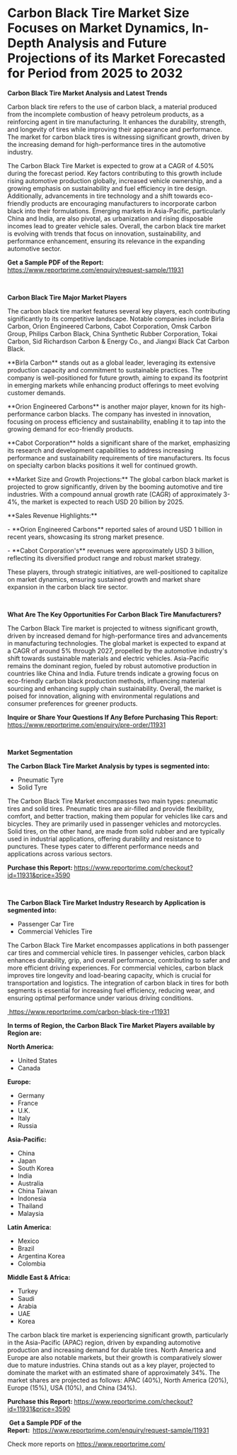 <p><h1>Carbon Black Tire Market Size Focuses on Market Dynamics, In-Depth Analysis and Future Projections of its Market Forecasted for Period from 2025 to 2032</h1></p><p><strong>Carbon Black Tire Market Analysis and Latest Trends</strong></p>
<p><p>Carbon black tire refers to the use of carbon black, a material produced from the incomplete combustion of heavy petroleum products, as a reinforcing agent in tire manufacturing. It enhances the durability, strength, and longevity of tires while improving their appearance and performance. The market for carbon black tires is witnessing significant growth, driven by the increasing demand for high-performance tires in the automotive industry.</p><p>The Carbon Black Tire Market is expected to grow at a CAGR of 4.50% during the forecast period. Key factors contributing to this growth include rising automotive production globally, increased vehicle ownership, and a growing emphasis on sustainability and fuel efficiency in tire design. Additionally, advancements in tire technology and a shift towards eco-friendly products are encouraging manufacturers to incorporate carbon black into their formulations. Emerging markets in Asia-Pacific, particularly China and India, are also pivotal, as urbanization and rising disposable incomes lead to greater vehicle sales. Overall, the carbon black tire market is evolving with trends that focus on innovation, sustainability, and performance enhancement, ensuring its relevance in the expanding automotive sector.</p></p>
<p><strong>Get a Sample PDF of the Report:&nbsp;</strong> <a href="https://www.reportprime.com/enquiry/request-sample/11931?utm_campaign=2564&utm_medium=2&utm_source=Github&utm_content=ia&utm_term=17032025&utm_id=carbon-black-tire">https://www.reportprime.com/enquiry/request-sample/11931</a></p>
<p>&nbsp;</p>
<p><strong>Carbon Black Tire Major Market Players</strong></p>
<p><p>The carbon black tire market features several key players, each contributing significantly to its competitive landscape. Notable companies include Birla Carbon, Orion Engineered Carbons, Cabot Corporation, Omsk Carbon Group, Philips Carbon Black, China Synthetic Rubber Corporation, Tokai Carbon, Sid Richardson Carbon & Energy Co., and Jiangxi Black Cat Carbon Black.</p><p>**Birla Carbon** stands out as a global leader, leveraging its extensive production capacity and commitment to sustainable practices. The company is well-positioned for future growth, aiming to expand its footprint in emerging markets while enhancing product offerings to meet evolving customer demands.</p><p>**Orion Engineered Carbons** is another major player, known for its high-performance carbon blacks. The company has invested in innovation, focusing on process efficiency and sustainability, enabling it to tap into the growing demand for eco-friendly products.</p><p>**Cabot Corporation** holds a significant share of the market, emphasizing its research and development capabilities to address increasing performance and sustainability requirements of tire manufacturers. Its focus on specialty carbon blacks positions it well for continued growth.</p><p>**Market Size and Growth Projections:** The global carbon black market is projected to grow significantly, driven by the booming automotive and tire industries. With a compound annual growth rate (CAGR) of approximately 3-4%, the market is expected to reach USD 20 billion by 2025.</p><p>**Sales Revenue Highlights:** </p><p>- **Orion Engineered Carbons** reported sales of around USD 1 billion in recent years, showcasing its strong market presence.</p><p>- **Cabot Corporation's** revenues were approximately USD 3 billion, reflecting its diversified product range and robust market strategy.</p><p>These players, through strategic initiatives, are well-positioned to capitalize on market dynamics, ensuring sustained growth and market share expansion in the carbon black tire sector.</p></p>
<p>&nbsp;</p>
<p><strong>What Are The Key Opportunities For Carbon Black Tire Manufacturers?</strong></p>
<p><p>The Carbon Black Tire market is projected to witness significant growth, driven by increased demand for high-performance tires and advancements in manufacturing technologies. The global market is expected to expand at a CAGR of around 5% through 2027, propelled by the automotive industry's shift towards sustainable materials and electric vehicles. Asia-Pacific remains the dominant region, fueled by robust automotive production in countries like China and India. Future trends indicate a growing focus on eco-friendly carbon black production methods, influencing material sourcing and enhancing supply chain sustainability. Overall, the market is poised for innovation, aligning with environmental regulations and consumer preferences for greener products.</p></p>
<p><strong>Inquire or Share Your Questions If Any Before Purchasing This Report:</strong> <a href="https://www.reportprime.com/enquiry/pre-order/11931?utm_campaign=2564&utm_medium=2&utm_source=Github&utm_content=ia&utm_term=17032025&utm_id=carbon-black-tire">https://www.reportprime.com/enquiry/pre-order/11931</a></p>
<p>&nbsp;</p>
<p><strong>Market Segmentation</strong></p>
<p><strong>The Carbon Black Tire Market Analysis by types is segmented into:</strong></p>
<p><ul><li>Pneumatic Tyre</li><li>Solid Tyre</li></ul></p>
<p><p>The Carbon Black Tire Market encompasses two main types: pneumatic tires and solid tires. Pneumatic tires are air-filled and provide flexibility, comfort, and better traction, making them popular for vehicles like cars and bicycles. They are primarily used in passenger vehicles and motorcycles. Solid tires, on the other hand, are made from solid rubber and are typically used in industrial applications, offering durability and resistance to punctures. These types cater to different performance needs and applications across various sectors.</p></p>
<p><strong>Purchase this Report:&nbsp;</strong><a href="https://www.reportprime.com/checkout?id=11931&price=3590&utm_campaign=2564&utm_medium=2&utm_source=Github&utm_content=ia&utm_term=17032025&utm_id=carbon-black-tire">https://www.reportprime.com/checkout?id=11931&price=3590</a></p>
<p>&nbsp;</p>
<p><strong>The Carbon Black Tire Market Industry Research by Application is segmented into:</strong></p>
<p><ul><li>Passenger Car Tire</li><li>Commercial Vehicles Tire</li></ul></p>
<p><p>The Carbon Black Tire Market encompasses applications in both passenger car tires and commercial vehicle tires. In passenger vehicles, carbon black enhances durability, grip, and overall performance, contributing to safer and more efficient driving experiences. For commercial vehicles, carbon black improves tire longevity and load-bearing capacity, which is crucial for transportation and logistics. The integration of carbon black in tires for both segments is essential for increasing fuel efficiency, reducing wear, and ensuring optimal performance under various driving conditions.</p></p>
<p><a href="https://www.reportprime.com/carbon-black-tire-r11931?utm_campaign=2564&utm_medium=2&utm_source=Github&utm_content=ia&utm_term=17032025&utm_id=carbon-black-tire">&nbsp;https://www.reportprime.com/carbon-black-tire-r11931</a></p>
<p><strong>In terms of Region, the Carbon Black Tire Market Players available by Region are:</strong></p>
<p>
    <p> <strong> North America: </strong>
        <ul>
            <li>United States</li>
            <li>Canada</li>
        </ul>
        </p> 
    <p> <strong> Europe: </strong>
        <ul>
            <li>Germany</li>
            <li>France</li>
            <li>U.K.</li>
            <li>Italy</li>
            <li>Russia</li>
        </ul>
        </p> 
    <p> <strong> Asia-Pacific: </strong>
        <ul>
            <li>China</li>
            <li>Japan</li>
            <li>South Korea</li>
            <li>India</li>
            <li>Australia</li>
            <li>China Taiwan</li>
            <li>Indonesia</li>
            <li>Thailand</li>
            <li>Malaysia</li>
        </ul>
        </p> 
    <p> <strong> Latin America: </strong>
        <ul>
            <li>Mexico</li>
            <li>Brazil</li>
            <li>Argentina Korea</li>
            <li>Colombia</li>
        </ul>
        </p> 
    <p> <strong> Middle East & Africa: </strong>
        <ul>
            <li>Turkey</li>
            <li>Saudi</li>
            <li>Arabia</li>
            <li>UAE</li>
            <li>Korea</li>
        </ul>
    </p>
    </p>
<p><p>The carbon black tire market is experiencing significant growth, particularly in the Asia-Pacific (APAC) region, driven by expanding automotive production and increasing demand for durable tires. North America and Europe are also notable markets, but their growth is comparatively slower due to mature industries. China stands out as a key player, projected to dominate the market with an estimated share of approximately 34%. The market shares are projected as follows: APAC (40%), North America (20%), Europe (15%), USA (10%), and China (34%).</p></p>
<p><strong>Purchase this Report: </strong><a href="https://www.reportprime.com/checkout?id=11931&price=3590&utm_campaign=2564&utm_medium=2&utm_source=Github&utm_content=ia&utm_term=17032025&utm_id=carbon-black-tire">https://www.reportprime.com/checkout?id=11931&price=3590</a></p>
<p>&nbsp;<strong>Get a Sample PDF of the Report:&nbsp;&nbsp;</strong><a href="https://www.reportprime.com/enquiry/request-sample/11931?utm_campaign=2564&utm_medium=2&utm_source=Github&utm_content=ia&utm_term=17032025&utm_id=carbon-black-tire">https://www.reportprime.com/enquiry/request-sample/11931</a></p>
<p><strong></strong></p>
<p>Check more reports on <a href="https://www.reportprime.com/?utm_campaign=2564&utm_medium=2&utm_source=Github&utm_content=ia&utm_term=17032025&utm_id=carbon-black-tire">https://www.reportprime.com/</a></p>